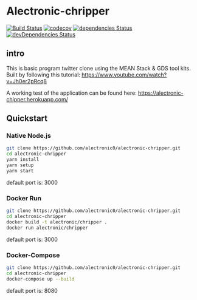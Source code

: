 # Alectronic-chripper 
[![Build Status](https://travis-ci.org/alectronic0/alectronic-chripper.svg?branch=master)](https://travis-ci.org/alectronic0/alectronic-chripper) 
[![codecov](https://codecov.io/gh/alectronic0/alectronic-chripper/branch/master/graph/badge.svg)](https://codecov.io/gh/alectronic0/alectronic-chripper)
[![dependencies Status](https://david-dm.org/alectronic0/alectronic-chripper/status.svg)](https://david-dm.org/alectronic0/alectronic-chripper)
[![devDependencies Status](https://david-dm.org/alectronic0/alectronic-chripper/dev-status.svg)](https://david-dm.org/alectronic0/alectronic-chripper?type=dev)
## intro

This is basic program twitter clone using the MEAN Stack & GDS tool kits.
Built by following this tutorial: https://www.youtube.com/watch?v=Jh0er2pRcq8

A working test of the application can be found here: https://alectronic-chipper.herokuapp.com/

## Quickstart

### Native Node.js
```bash
git clone https://github.com/alectronic0/alectronic-chripper.git
cd alectronic-chripper
yarn install
yarn setup
yarn start
```
default port is: 3000

### Docker Run
```bash
git clone https://github.com/alectronic0/alectronic-chripper.git
cd alectronic-chripper
docker build -t alectronic/chripper .
docker run alectronic/chripper
```
default port is: 3000


### Docker-Compose
```bash
git clone https://github.com/alectronic0/alectronic-chripper.git
cd alectronic-chripper
docker-compose up --build
```
default port is: 8080
